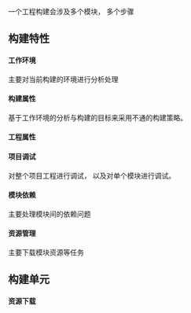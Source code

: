 一个工程构建会涉及多个模块， 多个步骤





## 构建特性

#### 工作环境

主要对当前构建的环境进行分析处理

#### 构建属性

基于工作环境的分析与构建的目标来采用不通的构建策略。

#### 工程属性

#### 项目调试

对整个项目工程进行调试， 以及对单个模块进行调试。

#### 模块依赖

主要处理模块间的依赖问题

#### 资源管理

主要下载模块资源等任务


## 构建单元

#### 资源下载



